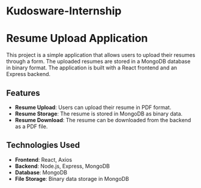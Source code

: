 # Kudosware-Internship

# Resume Upload Application

This project is a simple application that allows users to upload their resumes through a form. The uploaded resumes are stored in a MongoDB database in binary format. The application is built with a React frontend and an Express backend.

## Features

- **Resume Upload**: Users can upload their resume in PDF format.
- **Resume Storage**: The resume is stored in MongoDB as binary data.
- **Resume Download**: The resume can be downloaded from the backend as a PDF file.

## Technologies Used

- **Frontend**: React, Axios
- **Backend**: Node.js, Express, MongoDB
- **Database**: MongoDB
- **File Storage**: Binary data storage in MongoDB